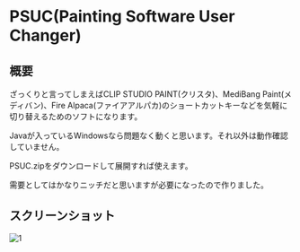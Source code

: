 # PSUC(Painting Software User Changer)

## 概要
ざっくりと言ってしまえばCLIP STUDIO PAINT(クリスタ)、MediBang Paint(メディバン)、Fire Alpaca(ファイアアルパカ)のショートカットキーなどを気軽に切り替えるためのソフトになります。

Javaが入っているWindowsなら問題なく動くと思います。それ以外は動作確認していません。

PSUC.zipをダウンロードして展開すれば使えます。

需要としてはかなりニッチだと思いますが必要になったので作りました。

## スクリーンショット
![1](https://user-images.githubusercontent.com/54407289/83383487-2bdc7b80-a420-11ea-9e43-1a2ce2ffe0ff.png)
